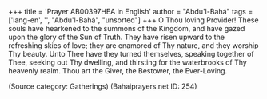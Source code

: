 +++
title = 'Prayer AB00397HEA in English'
author = "Abdu'l-Bahá"
tags = ['lang-en', '', "Abdu'l-Bahá", "unsorted"]
+++
O Thou loving Provider!  These souls have hearkened to the summons of the Kingdom, and have gazed upon the glory of the Sun of Truth.  They have risen upward to the refreshing skies of love; they are enamored of Thy nature, and they worship Thy beauty.  Unto Thee have they turned themselves, speaking together of Thee, seeking out Thy dwelling, and thirsting for the waterbrooks of Thy heavenly realm.
Thou art the Giver, the Bestower, the Ever-Loving.

(Source category: Gatherings)
(Bahaiprayers.net ID: 254)
